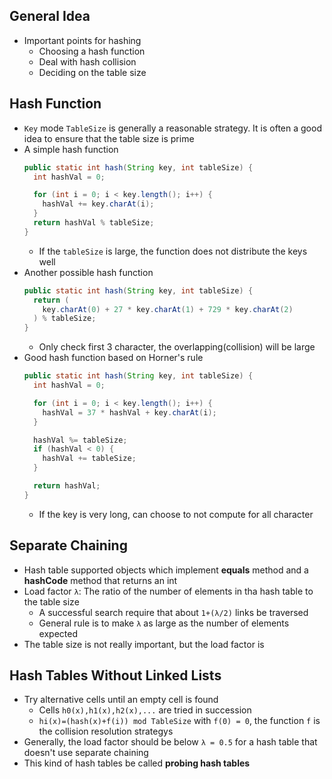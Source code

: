 ## General Idea

- Important points for hashing
  - Choosing a hash function 
  - Deal with hash collision
  - Deciding on the table size

## Hash Function

- `Key` mode `TableSize` is generally a reasonable strategy. It is often a good idea to ensure that the table size is prime
- A simple hash function
  ```java
  public static int hash(String key, int tableSize) {
    int hashVal = 0;

    for (int i = 0; i < key.length(); i++) {
      hashVal += key.charAt(i);
    }
    return hashVal % tableSize;
  }
  ```
  - If the `tableSize` is large, the function does not distribute the keys well
- Another possible hash function
  ```java
  public static int hash(String key, int tableSize) {
    return (
      key.charAt(0) + 27 * key.charAt(1) + 729 * key.charAt(2)
    ) % tableSize;
  }
  ```
  - Only check first 3 character, the overlapping(collision) will be large
- Good hash function based on Horner's rule
  ```java
  public static int hash(String key, int tableSize) {
    int hashVal = 0;

    for (int i = 0; i < key.length(); i++) {
      hashVal = 37 * hashVal + key.charAt(i);
    }

    hashVal %= tableSize;
    if (hashVal < 0) {
      hashVal += tableSize;
    }

    return hashVal;
  }
  ```
  - If the key is very long, can choose to not compute for all character

## Separate Chaining

- Hash table supported objects which implement **equals** method and a **hashCode** method that returns an int
- Load factor `λ`: The ratio of the number of elements in tha hash table to the table size
  - A successful search require that about `1+(λ/2)` links be traversed
  - General rule is to make `λ` as large as the number of elements expected
- The table size is not really important, but the load factor is

## Hash Tables Without Linked Lists

- Try alternative cells until an empty cell is found
  - Cells `h0(x),h1(x),h2(x),...` are tried in succession
  - `hi(x)=(hash(x)+f(i)) mod TableSize` with `f(0) = 0`, the function `f` is the collision resolution strategys
- Generally, the load factor should be below `λ = 0.5` for a hash table that doesn't use separate chaining
- This kind of hash tables be called **probing hash tables**